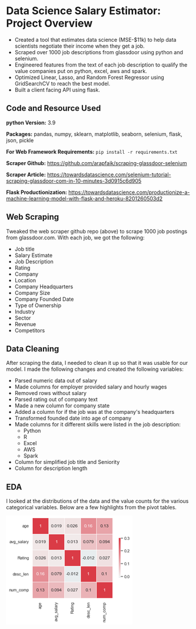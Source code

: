 
# Data Science Salary Estimator: Project Overview

* Created a tool that estimates data science (MSE-$11k) to help data scientists negotiate their income when they get a job.
* Scraped over 1000 job descriptions from glassdoor using python and selenium.
* Engineered features from the text of each job description to qualify the value companies put on python, excel, aws and spark.
* Optimized Linear, Lasso, and Random Forest Regressor using GridSearchCV to reach the best model.
* Built a client facing API using flask.

## Code and Resource Used

**python Version:** 3.9

**Packages:** pandas, numpy, sklearn, matplotlib, seaborn, selenium, flask, json, pickle

**For Web Framework Requirements:** `pip install -r requirements.txt`

**Scraper Github:** https://github.com/arapfaik/scraping-glassdoor-selenium

**Scraper Article:** https://towardsdatascience.com/selenium-tutorial-scraping-glassdoor-com-in-10-minutes-3d0915c6d905

**Flask Productionization:** https://towardsdatascience.com/productionize-a-machine-learning-model-with-flask-and-heroku-8201260503d2

## Web Scraping
Tweaked the web scraper github repo (above) to scrape 1000 job postings from glassdoor.com. With each job, we got the following:

* Job title
* Salary Estimate
* Job Description
* Rating
* Company
* Location
* Company Headquarters
* Company Size
* Company Founded Date
* Type of Ownership
* Industry
* Sector
* Revenue
* Competitors

## Data Cleaning
After scraping the data, I needed to clean it up so that it was usable for our model. I made the following changes and created the following variables:

* Parsed numeric data out of salary
* Made columns for employer provided salary and hourly wages
* Removed rows without salary
* Parsed rating out of company text
* Made a new column for company state
* Added a column for if the job was at the company's headquarters
* Transformed founded date into age of company
* Made columns for it different skills were listed in the job description:
    * Python
    * R
    * Excel
    * AWS
    * Spark
* Column for simplified job title and Seniority
* Column for description length

## EDA
I looked at the distributions of the data and the value counts for the various categorical variables. Below are a few highlights from the pivot tables.

![App Screenshot](https://raw.githubusercontent.com/Franky-Saxena/ds_salary_proj/main/download.png)

